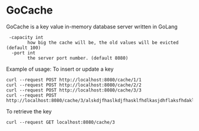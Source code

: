 # GoCache

GoCache is a key value in-memory database server written in GoLang 

```
 -capacity int
        how big the cache will be, the old values will be evicted (default 100)
  -port int
        the server port number. (default 8080)
```

Example of usage:
To insert or update a key 
```
curl --request POST http://localhost:8080/cache/1/1
curl --request POST http://localhost:8080/cache/2/2
curl --request POST http://localhost:8080/cache/3/3
curl --request POST http://localhost:8080/cache/3/alskdjfhaslkdjfhasklfhdlkasjdhflaksfhdakljdshflkasjhfalskdjfhasldkhfasdklfdhlksajdfhas
```

To retrieve the key
```
curl --request GET localhost:8080/cache/3
```